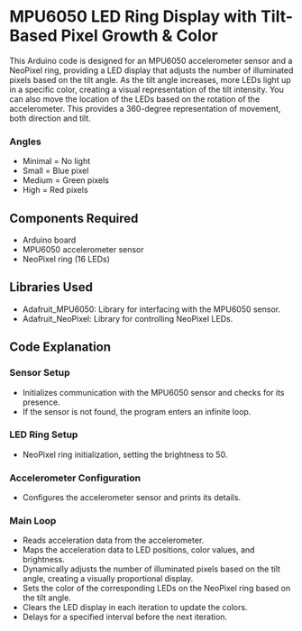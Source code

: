 # MPU6050 LED Ring Display with Tilt-Based Pixel Growth & Color


This Arduino code is designed for an MPU6050 accelerometer sensor and a NeoPixel ring, providing a LED display that adjusts the number of illuminated pixels based on the tilt angle. As the tilt angle increases, more LEDs light up in a specific color, creating a visual representation of the tilt intensity.
You can also move the location of the LEDs based on the rotation of the accelerometer. This provides a 360-degree representation of movement, both direction and tilt.

### Angles
- Minimal = No light
- Small = Blue pixel
- Medium = Green pixels
- High =  Red pixels

## Components Required

- Arduino board
- MPU6050 accelerometer sensor
- NeoPixel ring (16 LEDs)

## Libraries Used

- Adafruit_MPU6050: Library for interfacing with the MPU6050 sensor.
- Adafruit_NeoPixel: Library for controlling NeoPixel LEDs.



## Code Explanation

### Sensor Setup

- Initializes communication with the MPU6050 sensor and checks for its presence.
- If the sensor is not found, the program enters an infinite loop.

### LED Ring Setup

- NeoPixel ring initialization, setting the brightness to 50.

### Accelerometer Configuration

- Configures the accelerometer sensor and prints its details.

### Main Loop

- Reads acceleration data from the accelerometer.
- Maps the acceleration data to LED positions, color values, and brightness.
- Dynamically adjusts the number of illuminated pixels based on the tilt angle, creating a visually proportional display.
- Sets the color of the corresponding LEDs on the NeoPixel ring based on the tilt angle.
- Clears the LED display in each iteration to update the colors.
- Delays for a specified interval before the next iteration.
